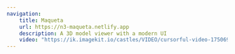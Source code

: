 ```yaml
---
navigation:
    title: Maqueta
    url: https://n3-maqueta.netlify.app
    description: A 3D model viewer with a modern UI
    video: "https://ik.imagekit.io/castles/VIDEO/cursorful-video-1750697436044.mp4?updatedAt=1750699093692"
---
```

